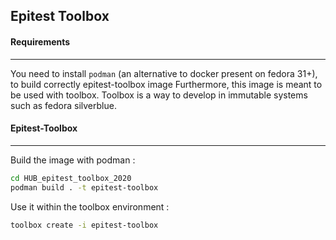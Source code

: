 ## Epitest Toolbox

#### Requirements
____

You need to install `podman` (an alternative to docker present on fedora 31+), to build correctly epitest-toolbox image
Furthermore, this image is meant to be used with toolbox. Toolbox is a way to develop in immutable systems such as fedora silverblue.

#### Epitest-Toolbox
____

Build the image with podman :

``` bash
cd HUB_epitest_toolbox_2020
podman build . -t epitest-toolbox
```

Use it within the toolbox environment :

``` bash
toolbox create -i epitest-toolbox
```
